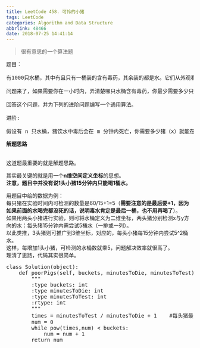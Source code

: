 ```yaml
---
title: LeetCode 458. 可怜的小猪
tags: LeetCode
categories: Algorithm and Data Structure
abbrlink: 48466
date: 2018-07-25 14:41:14
---
```

> 很有意思的一个算法题

<pre>
题目：

有1000只水桶，其中有且只有一桶装的含有毒药，其余装的都是水。它们从外观看起来都一样。如果小猪喝了毒药，它会在15分钟内死去。

问题来了，如果需要你在一小时内，弄清楚哪只水桶含有毒药，你最少需要多少只猪？

回答这个问题，并为下列的进阶问题编写一个通用算法。

进阶:

假设有 n 只水桶，猪饮水中毒后会在 m 分钟内死亡，你需要多少猪（x）就能在 p 分钟内找出“有毒”水桶？n只水桶里有且仅有一只有毒的桶。
</pre>
<!--more-->



<b>  解题思路</b><br><br>

这道题最重要的就是解题思路。<br> 
 
其实最关键的就是用一个<b>n维空间定义坐标</b>的思想。<br> 
<b>注意，题目中并没有说1头小猪15分钟内只能喝1桶水。</b><br>

用题目中给的数据为例： <br>
每只猪在实验时间内可检测的数量是60/15+1=5（<b>需要注意的是最后要+1，因为如果前面的水喝完都没死的话，说明毒水肯定是最后一桶，也不用再喝了</b>）。 <br>
如果用两头小猪进行实验，则可将水桶定义为二维坐标，两头猪分别检测x与y方向的水：每头猪15分钟内需尝试5桶水（一排或一列）。 <br>
以此类推，3头猪则可推广到3维坐标，对应的，每头小猪每15分钟内尝试5^2桶水。 <br>
这样，每增加1头小猪，可检测的水桶数就乘5，问题解决效率就很高了。 <br>
理清了思路，代码其实很简单。

<pre>
class Solution(object):
    def poorPigs(self, buckets, minutesToDie, minutesToTest):
        """
        :type buckets: int
        :type minutesToDie: int
        :type minutesToTest: int
        :rtype: int
        """
        times = minutesToTest / minutesToDie + 1    #每头猪最多可测试的水桶数
        num = 0
        while pow(times,num) < buckets:
            num = num + 1
        return num
 </pre>